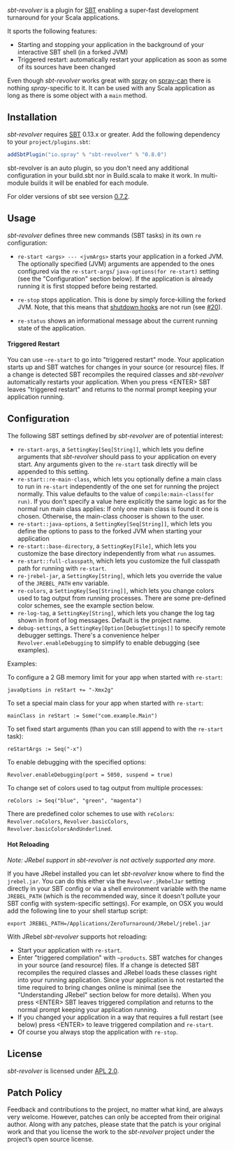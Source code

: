 _sbt-revolver_ is a plugin for [SBT] enabling a super-fast development turnaround for your Scala applications.

It sports the following features:

* Starting and stopping your application in the background of your interactive SBT shell (in a forked JVM)
* Triggered restart: automatically restart your application as soon as some of its sources have been changed

Even though _sbt-revolver_ works great with [spray] on [spray-can] there is nothing _spray_-specific to it. It can
be used with any Scala application as long as there is some object with a `main` method.


## Installation

_sbt-revolver_ requires [SBT] 0.13.x or greater. Add the following dependency to your `project/plugins.sbt`:

```scala
addSbtPlugin("io.spray" % "sbt-revolver" % "0.8.0")
```

sbt-revolver is an auto plugin, so you don't need any additional configuration in your build.sbt nor in Build.scala
to make it work. In multi-module builds it will be enabled for each module.

For older versions of sbt see version [0.7.2](https://github.com/spray/sbt-revolver/tree/571ca53a5a2d93764774bb87cd96dad0ad0547b3).

## Usage

_sbt-revolver_ defines three new commands (SBT tasks) in its own `re` configuration:

* `re-start <args> --- <jvmArgs>` starts your application in a forked JVM.
  The optionally specified (JVM) arguments are appended to the ones configured via the `re-start-args`/
  `java-options(for re-start)` setting (see the "Configuration" section below). If the application is already running it
  is first stopped before being restarted.

* `re-stop` stops application.
  This is done by simply force-killing the forked JVM. Note, that this means that [shutdown hooks] are not run (see
  [#20](https://github.com/spray/sbt-revolver/issues/20)).

* `re-status` shows an informational message about the current running state of the application.

#### Triggered Restart

You can use `~re-start` to go into "triggered restart" mode. Your application starts up and SBT watches for changes in
your source (or resource) files. If a change is detected SBT recompiles the required classes and _sbt-revolver_
automatically restarts your application.
When you press &lt;ENTER&gt; SBT leaves "triggered restart" and returns to the normal prompt keeping your application running.

## Configuration

The following SBT settings defined by _sbt-revolver_ are of potential interest:

* `re-start-args`, a `SettingKey[Seq[String]]`, which lets you define arguments that _sbt-revolver_ should pass to your
  application on every start. Any arguments given to the `re-start` task directly will be appended to this setting.
* `re-start::re-main-class`, which lets you optionally define a main class to run in `re-start` independently of the
  one set for running the project normally. This value defaults to the value of `compile:main-class(for run)`. If you
  don't specify a value here explicitly the same logic as for the normal run main class applies: If only one main class
  is found it one is chosen. Otherwise, the main-class chooser is shown to the user.
* `re-start::java-options`, a `SettingKey[Seq[String]]`, which lets you define the options to pass to the forked JVM
  when starting your application
* `re-start::base-directory`, a `SettingKey[File]`, which lets you customize the base directory independently from
  what `run` assumes.
* `re-start::full-classpath`, which lets you customize the full classpath path for running with `re-start`.
* `re-jrebel-jar`, a `SettingKey[String]`, which lets you override the value of the `JREBEL_PATH` env variable.
* `re-colors`, a `SettingKey[Seq[String]]`, which lets you change colors used to tag output from running processes.
  There are some pre-defined color schemes, see the example section below.
* `re-log-tag`, a `SettingKey[String]`, which lets you change the log tag shown in front of log messages. Default is the
  project name.
* `debug-settings`, a `SettingKey[Option[DebugSettings]]` to specify remote debugger settings. There's a convenience
  helper `Revolver.enableDebugging` to simplify to enable debugging (see examples).

Examples:

To configure a 2 GB memory limit for your app when started with `re-start`:

    javaOptions in reStart += "-Xmx2g"

To set a special main class for your app when started with `re-start`:

    mainClass in reStart := Some("com.example.Main")

To set fixed start arguments (than you can still append to with the `re-start` task):

    reStartArgs := Seq("-x")

To enable debugging with the specified options:

    Revolver.enableDebugging(port = 5050, suspend = true)

To change set of colors used to tag output from multiple processes:

    reColors := Seq("blue", "green", "magenta")

There are predefined color schemes to use with `reColors`: `Revolver.noColors`, `Revolver.basicColors`,
`Revolver.basicColorsAndUnderlined`.

#### Hot Reloading

*Note: JRebel support in sbt-revolver is not actively supported any more.*

If you have JRebel installed you can let _sbt-revolver_ know where to find the `jrebel.jar`. You can do this
either via the `Revolver.jRebelJar` setting directly in your SBT config or via a shell environment variable with the
name `JREBEL_PATH` (which is the recommended way, since it doesn't pollute your SBT config with system-specific settings).
For example, on OSX you would add the following line to your shell startup script:

    export JREBEL_PATH=/Applications/ZeroTurnaround/JRebel/jrebel.jar

With JRebel _sbt-revolver_ supports hot reloading:

* Start your application with `re-start`.
* Enter "triggered compilation" with `~products`. SBT watches for changes in your source (and resource) files.
  If a change is detected SBT recompiles the required classes and JRebel loads these classes right into your running
  application. Since your application is not restarted the time required to bring changes online is minimal (see
  the "Understanding JRebel" section below for more details). When you press &lt;ENTER&gt; SBT leaves triggered compilation
  and returns to the normal prompt keeping your application running.
* If you changed your application in a way that requires a full restart (see below) press &lt;ENTER&gt; to leave
  triggered compilation and `re-start`.
* Of course you always stop the application with `re-stop`.

## License

_sbt-revolver_ is licensed under [APL 2.0].


## Patch Policy

Feedback and contributions to the project, no matter what kind, are always very welcome.
However, patches can only be accepted from their original author.
Along with any patches, please state that the patch is your original work and that you license the work to the
_sbt-revolver_ project under the project’s open source license.


  [SBT]: https://github.com/harrah/xsbt/wiki
  [JRebel]: http://zeroturnaround.com/software/jrebel/
  [xsbt-web-plugin]: https://github.com/aolshevskiy/xsbt-web-plugin
  [spray]: http://spray.io
  [spray-can]: https://github.com/spray/spray-can
  [shutdown hooks]: http://docs.oracle.com/javase/6/docs/api/java/lang/Runtime.html#addShutdownHook(java.lang.Thread)
  [JRebel FAQ]: http://zeroturnaround.com/software/jrebel/learn/faq/
  [APL 2.0]: http://www.apache.org/licenses/LICENSE-2.0
